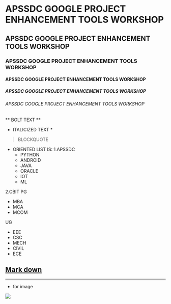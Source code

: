 # APSSDC GOOGLE PROJECT ENHANCEMENT TOOLS WORKSHOP
## APSSDC GOOGLE PROJECT ENHANCEMENT TOOLS WORKSHOP
### APSSDC GOOGLE PROJECT ENHANCEMENT TOOLS WORKSHOP
#### APSSDC GOOGLE PROJECT ENHANCEMENT TOOLS WORKSHOP
##### APSSDC GOOGLE PROJECT ENHANCEMENT TOOLS WORKSHOP
###### APSSDC GOOGLE PROJECT ENHANCEMENT TOOLS WORKSHOP
** BOLT TEXT **
* ITALICIZED TEXT *
>BLOCKQUOTE



* ORIENTED LIST IS:
1.APSSDC
    - PYTHON
    - ANDROID
    - JAVA
    - ORACLE
    - IOT
    - ML

2.CBIT
 PG 
   - MBA
   - MCA
   - MCOM

UG
  - EEE
  - CSC
  - MECH
  - CIVIL
  - ECE

## [Mark down ](https://www.markdownguide.org/cheat-sheet/)

---------------------------------------------------------

* for image
<img src="https://amarrajacbitfeb12.files.wordpress.com/2019/02/cropped-untitled-3.jpg" >













